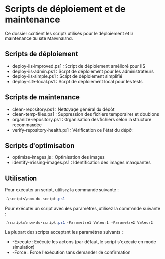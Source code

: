 # Scripts de déploiement et de maintenance

Ce dossier contient les scripts utilisés pour le déploiement et la maintenance du site Malvinaland.

## Scripts de déploiement

- deploy-iis-improved.ps1 : Script de déploiement amélioré pour IIS
- deploy-iis-admin.ps1 : Script de déploiement pour les administrateurs
- deploy-iis-simple.ps1 : Script de déploiement simplifié
- deploy-site-local.ps1 : Script de déploiement local pour les tests

## Scripts de maintenance

- clean-repository.ps1 : Nettoyage général du dépôt
- clean-temp-files.ps1 : Suppression des fichiers temporaires et doublons
- organize-repository.ps1 : Organisation des fichiers selon la structure recommandée
- verify-repository-health.ps1 : Vérification de l'état du dépôt

## Scripts d'optimisation

- optimize-images.js : Optimisation des images
- identify-missing-images.ps1 : Identification des images manquantes

## Utilisation

Pour exécuter un script, utilisez la commande suivante :

```powershell
.\scripts\nom-du-script.ps1
```

Pour exécuter un script avec des paramètres, utilisez la commande suivante :

```powershell
.\scripts\nom-du-script.ps1 -Parametre1 Valeur1 -Parametre2 Valeur2
```

La plupart des scripts acceptent les paramètres suivants :

- -Execute : Exécute les actions (par défaut, le script s'exécute en mode simulation)
- -Force : Force l'exécution sans demander de confirmation
